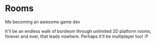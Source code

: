 Rooms
=====

Me becoming an awesome game dev

It'll be an endless walk of bordeom through unlimited 2D platform rooms, forever and ever, that leads nowhere. Perhaps it'll be multiplayer too! :P
